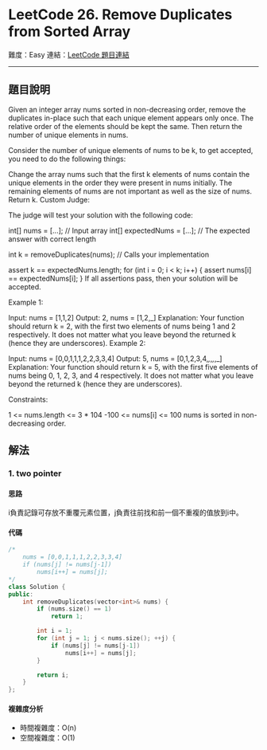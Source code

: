 # LeetCode 26. Remove Duplicates from Sorted Array

難度：Easy
連結：[LeetCode 題目連結](https://leetcode.com/problems/remove-duplicates-from-sorted-array/description/)

---

## 題目說明
    
Given an integer array nums sorted in non-decreasing order, remove the duplicates in-place such that each unique element appears only once. The relative order of the elements should be kept the same. Then return the number of unique elements in nums.

Consider the number of unique elements of nums to be k, to get accepted, you need to do the following things:

Change the array nums such that the first k elements of nums contain the unique elements in the order they were present in nums initially. The remaining elements of nums are not important as well as the size of nums.
Return k.
Custom Judge:

The judge will test your solution with the following code:

int[] nums = [...]; // Input array
int[] expectedNums = [...]; // The expected answer with correct length

int k = removeDuplicates(nums); // Calls your implementation

assert k == expectedNums.length;
for (int i = 0; i < k; i++) {
    assert nums[i] == expectedNums[i];
}
If all assertions pass, then your solution will be accepted.

 

Example 1:

Input: nums = [1,1,2]
Output: 2, nums = [1,2,_]
Explanation: Your function should return k = 2, with the first two elements of nums being 1 and 2 respectively.
It does not matter what you leave beyond the returned k (hence they are underscores).
Example 2:

Input: nums = [0,0,1,1,1,2,2,3,3,4]
Output: 5, nums = [0,1,2,3,4,_,_,_,_,_]
Explanation: Your function should return k = 5, with the first five elements of nums being 0, 1, 2, 3, and 4 respectively.
It does not matter what you leave beyond the returned k (hence they are underscores).
 

Constraints:

1 <= nums.length <= 3 * 104
-100 <= nums[i] <= 100
nums is sorted in non-decreasing order.

## 解法
### 1. two pointer
#### 思路

i負責記錄可存放不重覆元素位置，j負責往前找和前一個不重複的值放到i中。

#### 代碼
```c++
/*
    nums = [0,0,1,1,1,2,2,3,3,4]
    if (nums[j] != nums[j-1])
        nums[i++] = nums[j];
*/
class Solution {
public:
    int removeDuplicates(vector<int>& nums) {
        if (nums.size() == 1)
            return 1;

        int i = 1;
        for (int j = 1; j < nums.size(); ++j) {
            if (nums[j] != nums[j-1])
                nums[i++] = nums[j];
        }

        return i;
    }
};
```

#### 複雜度分析

- 時間複雜度：O(n)
- 空間複雜度：O(1)
